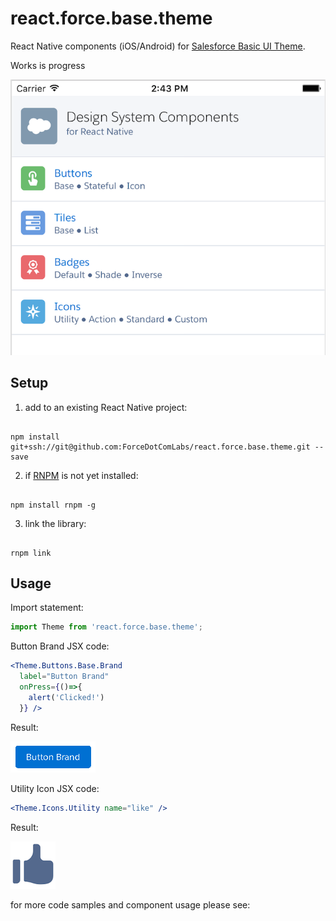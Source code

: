 # react.force.base.theme

React Native components (iOS/Android) for [Salesforce Basic UI Theme](https://www.lightningdesignsystem.com/). 

Works is progress

![iOS Screenshot](/README_files/ios-screen-small.png?raw=true)

## Setup

1. add to an existing React Native project:

  ```

  npm install git+ssh://git@github.com:ForceDotComLabs/react.force.base.theme.git --save

  ```
2. if [RNPM](http://facebook.github.io/react-native/releases/0.24/docs/linking-libraries-ios.html#automatic-linking) is not yet installed:

  ```

  npm install rnpm -g

  ```
3. link the library: 

  ```

  rnpm link

  ```
  
## Usage

Import statement:

```jsx
import Theme from 'react.force.base.theme';
```

Button Brand JSX code:

```jsx
<Theme.Buttons.Base.Brand 
  label="Button Brand" 
  onPress={()=>{
    alert('Clicked!')
  }} />
```

Result:

![Branded Button](/README_files/button-small.png?raw=true)


Utility Icon JSX code:

```jsx
<Theme.Icons.Utility name="like" />
```
Result:

![Utility Icon](/README_files/icon-small.png?raw=true)

for more code samples and component usage please see:
